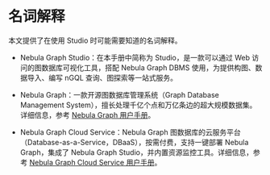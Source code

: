 # 名词解释

本文提供了在使用 Studio 时可能需要知道的名词解释。

- Nebula Graph Studio：在本手册中简称为 Studio，是一款可以通过 Web 访问的图数据库可视化工具，搭配 Nebula Graph DBMS 使用，为提供构图、数据导入、编写 nGQL 查询、图探索等一站式服务。

- Nebula Graph：一款开源图数据库管理系统（Graph Database Management System），擅长处理千亿个点和万亿条边的超大规模数据集。详细信息，参考 [Nebula Graph 用户手册](../../README.md "点击前往 Nebula Graph 用户手册")。

- Nebula Graph Cloud Service：Nebula Graph 图数据库的云服务平台（Database-as-a-Service，DBaaS），按需付费，支持一键部署 Nebula Graph，集成了 Nebula Graph Studio，并内置资源监控工具。详细信息，参考 [Nebula Graph Cloud Service 用户手册](../../7.data-security/1.authentication/1.authentication.md "点击前往 Nebula Graph Cloud Service 用户手册")。
